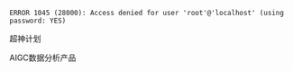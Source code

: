 

```
ERROR 1045 (28000): Access denied for user 'root'@'localhost' (using password: YES)
```



超神计划



AIGC数据分析产品
